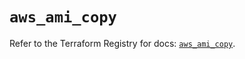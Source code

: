 # `aws_ami_copy`

Refer to the Terraform Registry for docs: [`aws_ami_copy`](https://registry.terraform.io/providers/hashicorp/aws/5.47.0/docs/resources/ami_copy).
